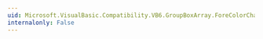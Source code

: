 ```yaml
---
uid: Microsoft.VisualBasic.Compatibility.VB6.GroupBoxArray.ForeColorChanged
internalonly: False
---
```

